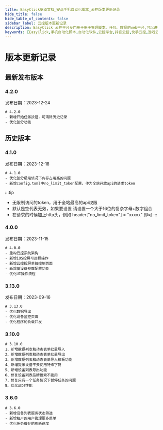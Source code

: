 ```yaml
---
title: EasyClick安卓文档_安卓手机自动化脚本_云控版本更新记录
hide_title: false
hide_table_of_contents: false
sidebar_label: 云控版本更新记录
description: EasyClick 云控平台专门用于用于管理脚本、任务、数据的web平台,可以进行远程投屏设备，异地组网，远程操作设备
keywords: [EasyClick,手机自动化脚本,自动化软件,云控平台,抖音云控,快手云控,游戏云控]
---
```


# 版本更新记录

## 最新发布版本

### 4.2.0
发布日期：2023-12-24

```text
# 4.2.0
- 新增开始任务按钮，可清除历史记录
- 优化部分功能
```

## 历史版本


### 4.1.0
发布日期：2023-12-18

```text
# 4.1.0
- 优化部分极端情况下内存占用高的问题
- 新增config.toml中no_limit_token配置，作为全站开放api的请求token
```
:::tip
- 无限制访问的token，用于全站最高的api权限
- 默认是空代表无效，如果要设置 请设置一个大于16位的复杂字母+数字组合
- 在请求的时候加上http头，例如 header["no_limit_token"] = "xxxxx" 即可
  :::

### 4.0.0
发布日期：2023-11-15

```text
# 4.0.0
- 重构云控系统架构
- 新增iOS投屏可远程操作
- 新增云控投屏单独控制页面
- 新增单设备参数配置功能
- 优化UI操作流程

```
### 3.13.0
发布日期：2023-09-16

```text
# 3.13.0
- 优化数据导出
- 优化设备监控页面
- 优化程序的负载并发

```

### 3.10.0


```text
# 3.10.0
1、新增数据列表和动态表单批量导入
2、新增数据列表和动态表单批量导出
3、新增数据列表和动态表单导入模板功能
4、新增提示设备不要使用特殊字符
5、新增设备列表导出功能
6、修复设备列表品牌搜索不能用
7、修复只有一个任务情况下暂停任务的问题
8、优化部分性能

```
### 3.6.0

```text
# 3.6.0
- 新增设备列表服务状态筛选
- 新增租户的用户管理更多菜单
- 优化任务缓存的刷新速度
```

